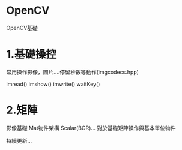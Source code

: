 # OpenCV
OpenCV基礎


# 1.基礎操控
常用操作影像，圖片....停留秒數等動作(imgcodecs.hpp)

imread()
imshow()
imwrite()
waitKey()


# 2.矩陣

影像基礎
Mat物件架構
Scalar(BGR)...
對於基礎矩陣操作與基本單位物件



持續更新...
